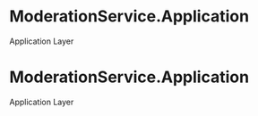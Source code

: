 # ModerationService.Application
Application Layer
# ModerationService.Application
Application Layer
